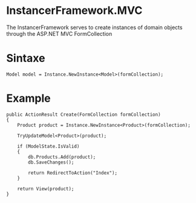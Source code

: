 # InstancerFramework.MVC
The InstancerFramework serves to create instances of domain objects through the ASP.NET MVC FormCollection

# Sintaxe
    Model model = Instance.NewInstance<Model>(formCollection);

# Example

    public ActionResult Create(FormCollection formCollection)
    {
        Product product = Instance.NewInstance<Product>(formCollection);

        TryUpdateModel<Product>(product);

        if (ModelState.IsValid)
        {
            db.Products.Add(product);
            db.SaveChanges();

            return RedirectToAction("Index");
        }

        return View(product);
    }
